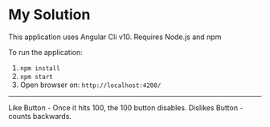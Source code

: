 # My Solution

This application uses Angular Cli v10.
Requires Node.js and npm

To run the application: 

1) `npm install`
2) `npm start`
3) Open browser on: `http://localhost:4200/`
----------------
Like Button - Once it hits 100, the 100 button disables. 
Dislikes Button - counts backwards.
